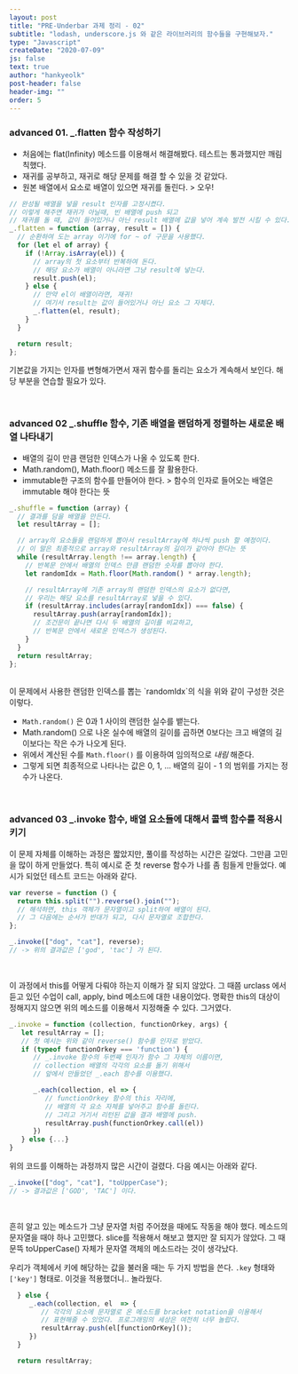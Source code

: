 ```yaml
---
layout: post
title: "PRE-Underbar 과제 정리 - 02"
subtitle: "lodash, underscore.js 와 같은 라이브러리의 함수들을 구현해보자."
type: "Javascript"
createDate: "2020-07-09"
js: false
text: true
author: "hankyeolk"
post-header: false
header-img: ""
order: 5
---
```


### advanced 01. \_.flatten 함수 작성하기

- 처음에는 flat(Infinity) 메소드를 이용해서 해결해봤다. 테스트는 통과했지만 깨림칙했다.
- 재귀를 공부하고, 재귀로 해당 문제를 해결 할 수 있을 것 같았다.
- 원본 배열에서 요소로 배열이 있으면 재귀를 돌린다. > 오우!
  <br>

```js
// 완성될 배열을 넣을 result 인자를 고정시켰다.
// 이렇게 해주면 재귀가 아닐때, 빈 배열에 push 되고
// 재귀를 돌 때, 값이 들어있거나 아닌 result 배열에 값을 넣어 계속 발전 시킬 수 있다.
_.flatten = function (array, result = []) {
  // 순환하여 도는 array 이기에 for ~ of 구문을 사용했다.
  for (let el of array) {
    if (!Array.isArray(el)) {
      // array의 첫 요소부터 반복하여 돈다.
      // 해당 요소가 배열이 아니라면 그냥 result에 넣는다.
      result.push(el);
    } else {
      // 만약 el이 배열이라면, 재귀!
      // 여기서 result는 값이 들어있거나 아닌 요소 그 자체다.
      _.flatten(el, result);
    }
  }

  return result;
};
```

기본값을 가지는 인자를 변형해가면서 재귀 함수를 돌리는 요소가 계속해서 보인다. 해당 부분을 연습할 필요가 있다.

<br>

### advanced 02 \_.shuffle 함수, 기존 배열을 랜덤하게 정렬하는 새로운 배열 나타내기

- 배열의 길이 만큼 랜덤한 인덱스가 나올 수 있도록 한다.
- Math.random(), Math.floor() 메소드를 잘 활용한다.
- immutable한 구조의 함수를 만들어야 한다. > 함수의 인자로 들어오는 배열은 immutable 해야 한다는 뜻
  <br>

```js
_.shuffle = function (array) {
  // 결과를 담을 배열을 만든다.
  let resultArray = [];

  // array의 요소들을 랜덤하게 뽑아서 resultArray에 하나씩 push 할 예정이다.
  // 이 말은 최종적으로 array와 resultArray의 길이가 같아야 한다는 뜻
  while (resultArray.length !== array.length) {
    // 반복문 안에서 배열의 인덱스 만큼 랜덤한 숫자를 뽑아야 한다.
    let randomIdx = Math.floor(Math.random() * array.length);

    // resultArray에 기존 array의 랜덤한 인덱스의 요소가 없다면,
    // 우리는 해당 요소를 resultArray로 넣을 수 있다.
    if (resultArray.includes(array[randomIdx]) === false) {
      resultArray.push(array[randomIdx]);
      // 조건문이 끝나면 다시 두 배열의 길이를 비교하고,
      // 반복문 안에서 새로운 인덱스가 생성된다.
    }
  }
  return resultArray;
};
```

<br>
이 문제에서 사용한 랜덤한 인덱스를 뽑는 `randomIdx`의 식을 위와 같이 구성한 것은 이렇다.

- `Math.random()` 은 0과 1 사이의 랜덤한 실수를 뱉는다.
- Math.random() 으로 나온 실수에 배열의 길이를 곱하면 0보다는 크고 배열의 길이보다는 작은 수가 나오게 된다.
- 위에서 계산된 수를 `Math.floor()` 를 이용하여 임의적으로 _내림_ 해준다.
- 그렇게 되면 최종적으로 나타나는 값은 0, 1, ... 배열의 길이 - 1 의 범위를 가지는 정수가 나온다.

<br>

### advanced 03 \_.invoke 함수, 배열 요소들에 대해서 콜백 함수를 적용시키기

이 문제 자체를 이해하는 과정은 짧았지만, 풀이를 작성하는 시간은 길었다. 그만큼 고민을 많이 하게 만들었다. 특히 예시로 준 첫 reverse 함수가 나를 좀 힘들게 만들었다. 예시가 되었던 테스트 코드는 아래와 같다.
<br>

```js
var reverse = function () {
  return this.split("").reverse().join("");
  // 해석하면, this 객체가 문자열이고 split하여 배열이 된다.
  // 그 다음에는 순서가 반대가 되고, 다시 문자열로 조합한다.
};

_.invoke(["dog", "cat"], reverse);
// -> 위의 결과값은 ['god', 'tac'] 가 된다.
```

<br>

이 과정에서 this를 어떻게 다뤄야 하는지 이해가 잘 되지 않았다. 그 때쯤 urclass 에서 듣고 있던 수업이 call, apply, bind 메소드에 대한 내용이었다. 명확한 this의 대상이 정해지지 않으면 위의 메소드를 이용해서 지정해줄 수 있다. 그거였다.
<br>

```js
_.invoke = function (collection, functionOrkey, args) {
   let resultArray = [];
   // 첫 예시는 위와 같이 reverse() 함수를 인자로 받았다.
   if (typeof functionOrkey === 'function') {
      // _.invoke 함수의 두번째 인자가 함수 그 자체의 이름이면,
      // collection 배열의 각각의 요소를 돌기 위해서
      // 앞에서 만들었던 _.each 함수를 이용했다.

      _.each(collection, el => {
         // functionOrkey 함수의 this 자리에,
         // 배열의 각 요소 자체를 넣어주고 함수를 돌린다.
         // 그리고 거기서 리턴된 값을 결과 배열에 push.
         resultArray.push(functionOrkey.call(el))
      })
   } else {...}
}
```

위의 코드를 이해하는 과정까지 많은 시간이 걸렸다. 다음 예시는 아래와 같다.
<br>

```js
_.invoke(["dog", "cat"], "toUpperCase");
// -> 결과값은 ['GOD', 'TAC'] 이다.
```

<br>

흔히 알고 있는 메소드가 그냥 문자열 처럼 주어졌을 때에도 작동을 해야 했다. 메소드의 문자열을 때야 하나 고민했다. slice를 적용해서 해보고 했지만 잘 되지가 않았다. 그 때 문뜩 toUpperCase() 자체가 문자열 객체의 메소드라는 것이 생각났다.
<br>

우리가 객체에서 키에 해당하는 값을 불러올 때는 두 가지 방법을 쓴다. `.key` 형태와 `['key']` 형태로. 이것을 적용했더니.. 놀라웠다.
<br>

```js
  } else {
     _.each(collection, el  => {
        // 각각의 요소에 문자열로 온 메소드를 bracket notation을 이용해서
        // 표현해줄 수 있었다. 프로그래밍의 세상은 여전히 너무 놀랍다.
        resultArray.push(el[functionOrKey]());
     })
  }

  return resultArray;
```
